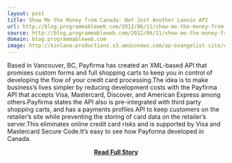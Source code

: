 ```yaml
---
layout: post
title: Show Me the Money from Canada: Not Just Another Loonie API
url: http://blog.programmableweb.com/2012/06/11/show-me-the-money-from-canada-not-just-another-loonie-api/
source: http://blog.programmableweb.com/2012/06/11/show-me-the-money-from-canada-not-just-another-loonie-api/
domain: blog.programmableweb.com
image: http://kinlane-productions.s3.amazonaws.com/ap-evangelist-site/curated/screenshots/9352_api500_com.png
---
```


<p>Based in Vancouver, BC, Payfirma has created an XML-based API that promises custom forms and full shopping carts to keep you in control of developing the flow of your credit card processing.The idea is to make business’s lives simpler by reducing development costs with the Payfirma API that accepts Visa, Mastercard, Discover, and American Express among others.Payfirma states the API also is pre-integrated with third party shopping carts, and has a payments profiles API to keep customers on the retailer’s site while preventing the storing of card data on the retailer’s server.This eliminates online credit card risks and is supported by Visa and Mastercard Secure Code.It’s easy to see how Payforma developed in Canada.</p>
<center><p><a href="http://blog.programmableweb.com/2012/06/11/show-me-the-money-from-canada-not-just-another-loonie-api/" style='padding:25px; font-sze:18px; font-weight: bold;'>Read Full Story</a></p></center>
